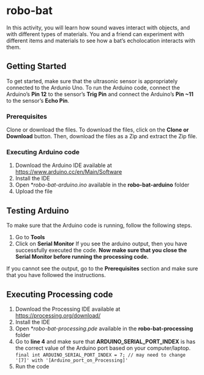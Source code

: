 # robo-bat

In this activity, you will learn how sound waves interact with objects, and with different types of materials. You and a friend can experiment with different items and materials to see how
a bat’s echolocation interacts with them.

## Getting Started
To get started, make sure that the ultrasonic sensor is appropriately connected to the Ardunio Uno. To run the Arduino code, connect the Arduino’s **Pin 12** to the sensor’s
**Trig Pin** and connect the Arduino’s **Pin ~11** to the sensor’s **Echo Pin**.

### Prerequisites

Clone or download the files. To download the files, click on the **Clone or Download** button. Then, download the files as a Zip and extract the Zip file.

### Executing Arduino code


1. Download the Arduino IDE available at https://www.arduino.cc/en/Main/Software
2. Install the IDE
3. Open **robo-bat-arduino.ino* available in the **robo-bat-arduino** folder
4. Upload the file

## Testing Arduino

To make sure that the Arduino code is running, follow the following steps.
1. Go to **Tools**
2. Click on **Serial Monitor**
If you see the arduino output, then you have successfully executed the code.
**Now make sure that you close the Serial Monitor before running the processing code.**

If you cannot see the output, go to the **Prerequisites** section and make sure that you have followed the instructions.

## Executing Processing code
1. Download the Processing IDE available at https://processing.org/download/
2. Install the IDE
3. Open **robo-bat-processing.pde* available in the **robo-bat-processing** folder
4. Go to **line 4** and make sure that **ARDUINO_SERIAL_PORT_INDEX** is has the correct value of the Arduino port based on your computer/laptop.
```final int ARDUINO_SERIAL_PORT_INDEX = 7; // may need to change '[7]' with '[Arduino_port_on_Processing]'```
5. Run the code
